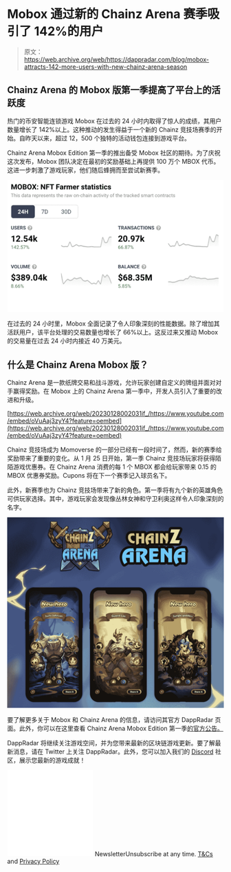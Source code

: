# Mobox 通过新的 Chainz Arena 赛季吸引了 142%的用户

> 原文：<https://web.archive.org/web/https://dappradar.com/blog/mobox-attracts-142-more-users-with-new-chainz-arena-season>

## Chainz Arena 的 Mobox 版第一季提高了平台上的活跃度

热门的币安智能连锁游戏 Mobox 在过去的 24 小时内取得了惊人的成绩，其用户数量增长了 142%以上。这种推动的发生得益于一个新的 Chainz 竞技场赛季的开始。自昨天以来，超过 12，500 个独特的活动钱包连接到游戏平台。

Chainz Arena Mobox Edition 第一季的推出备受 Mobox 社区的期待。为了庆祝这次发布，Mobox 团队决定在最初的奖励基础上再提供 100 万个 MBOX 代币。这进一步刺激了游戏玩家，他们随后蜂拥而至尝试新赛季。

![](img/1e97681d04f45b27821c8cbeb3c7d957.png)

在过去的 24 小时里，Mobox 全面记录了令人印象深刻的性能数据。除了增加其活跃用户，该平台处理的交易数量也增长了 66%以上。这反过来又推动 Mobox 的交易量在过去 24 小时内接近 40 万美元。

## 什么是 Chainz Arena Mobox 版？

Chainz Arena 是一款纸牌交易和战斗游戏，允许玩家创建自定义的牌组并面对对手赢得奖励。在 Mobox 上的 Chainz Arena 第一季中，开发人员引入了重要的改进和升级。

[https://web.archive.org/web/20230128002031if_/https://www.youtube.com/embed/oVuAaj3zyY4?feature=oembed](https://web.archive.org/web/20230128002031if_/https://www.youtube.com/embed/oVuAaj3zyY4?feature=oembed)

Chainz 竞技场成为 Momoverse 的一部分已经有一段时间了，然而，新的赛季给奖励带来了重要的变化。从 1 月 25 日开始，第一季 Chainz 竞技场玩家将获得陌陌游戏优惠券。在 Chainz Arena 消费的每 1 个 MBOX 都会给玩家带来 0.15 的 MBOX 优惠券奖励。Cupons 将在下一个赛季记入球员名下。

此外，新赛季也为 Chainz 竞技场带来了新的角色。第一季将有九个新的英雄角色可供玩家选择。其中，游戏玩家会发现像丛林女神和守卫利奥这样令人印象深刻的名字。

![](img/4131dcfbaa3a7224d1195e5d71a0e4fb.png)

要了解更多关于 Mobox 和 Chainz Arena 的信息，请访问其官方 DappRadar 页面。此外，你可以在这里查看 Chainz Arena Mobox Edition 第一季[的官方公告。](https://web.archive.org/web/20230128002031/https://www.mobox.io/community/article/61ee700639ef680c431aedd2)

DappRadar 将继续关注游戏空间，并为您带来最新的区块链游戏更新。要了解最新消息，请在 Twitter 上关注 DappRadar。此外，您可以加入我们的 [Discord](https://web.archive.org/web/20230128002031/https://discord.gg/4ybbssrHkm) 社区，展示您最新的游戏成就！

![](img/6d5a4a2d609c56e1a5771717e54ba759.png) NewsletterUnsubscribe at any time. [T&Cs](https://web.archive.org/web/20230128002031/https://dappradar.com/terms) and [Privacy Policy](https://web.archive.org/web/20230128002031/https://dappradar.com/privacy-policy)